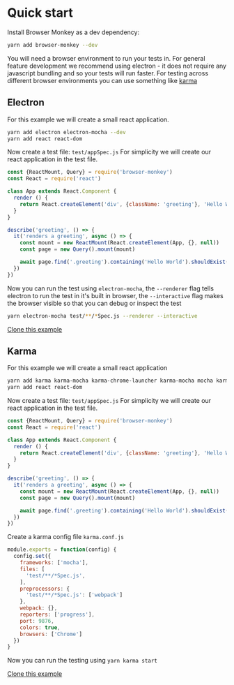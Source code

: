 # Quick start

Install Browser Monkey as a dev dependency:

```bash
yarn add browser-monkey --dev
```

You will need a browser environment to run your tests in. For general feature development we recommend using electron - it does not require any javascript bundling and so your tests will run faster. For testing across different browser environments you can use something like [karma](#karma)

## Electron
For this example we will create a small react application.

```bash
yarn add electron electron-mocha --dev
yarn add react react-dom
```
Now create a test file: `test/appSpec.js`
For simplicity we will create our react application in the test file.

```js
const {ReactMount, Query} = require('browser-monkey')
const React = require('react')

class App extends React.Component {
  render () {
    return React.createElement('div', {className: 'greeting'}, 'Hello World')
  }
}

describe('greeting', () => {
  it('renders a greeting', async () => {
    const mount = new ReactMount(React.createElement(App, {}, null))
    const page = new Query().mount(mount)

    await page.find('.greeting').containing('Hello World').shouldExist()
  })
})
```

Now you can run the test using `electron-mocha`, the `--renderer` flag tells electron to run the test in it's built in browser, the `--interactive` flag makes the browser visible so that you can debug or inspect the test

```bash
yarn electron-mocha test/**/*Spec.js --renderer --interactive
```

[Clone this example](https://github.com/featurist/browser-monkey3-electron-mocha/)

## Karma
For this example we will create a small react application

```bash
yarn add karma karma-mocha karma-chrome-launcher karma-mocha mocha karma-webpack webpack --dev
yarn add react react-dom
```
Now create a test file: `test/appSpec.js`
For simplicity we will create our react application in the test file.

```js
const {ReactMount, Query} = require('browser-monkey')
const React = require('react')

class App extends React.Component {
  render () {
    return React.createElement('div', {className: 'greeting'}, 'Hello World')
  }
}

describe('greeting', () => {
  it('renders a greeting', async () => {
    const mount = new ReactMount(React.createElement(App, {}, null))
    const page = new Query().mount(mount)

    await page.find('.greeting').containing('Hello World').shouldExist()
  })
})
```

Create a karma config file `karma.conf.js`

```js
module.exports = function(config) {
  config.set({
    frameworks: ['mocha'],
    files: [
      'test/**/*Spec.js',
    ],
    preprocessors: {
      'test/**/*Spec.js': ['webpack']
    },
    webpack: {},
    reporters: ['progress'],
    port: 9876,
    colors: true,
    browsers: ['Chrome']
  })
}
```

Now you can run the testing using `yarn karma start`

[Clone this example](https://github.com/featurist/browser-monkey3-karma/)
